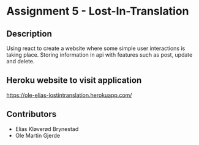 # Assignment 5 - Lost-In-Translation

## Description
Using react to create a website where some simple user interactions is taking place. Storing information in api with features such as post, update and delete.

## Heroku website to visit application
https://ole-elias-lostintranslation.herokuapp.com/

## Contributors
- Elias Kløverød Brynestad
- Ole Martin Gjerde
